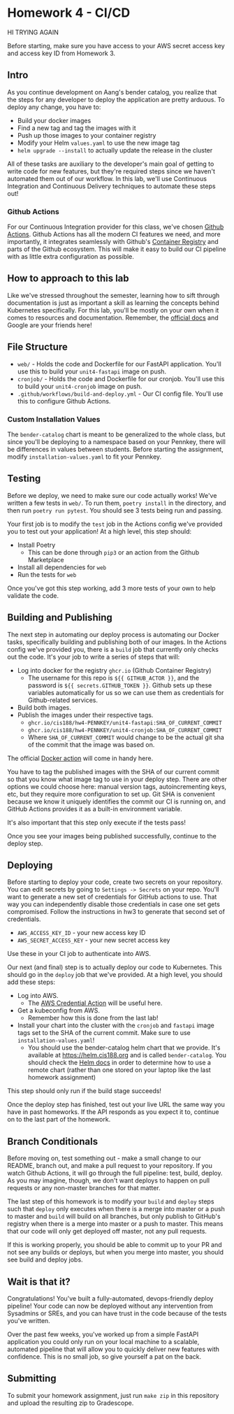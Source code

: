# Homework 4 - CI/CD

HI TRYING AGAIN

Before starting, make sure you have access to your AWS secret access key and access key ID from Homework 3.

## Intro

As you continue development on Aang's bender catalog, you realize that the steps for any developer to deploy the application are pretty arduous. To deploy any change, you have to:

- Build your docker images
- Find a new tag and tag the images with it
- Push up those images to your container registry
- Modify your Helm `values.yaml` to use the new image tag
- `helm upgrade --install` to actually update the release in the cluster

All of these tasks are auxiliary to the developer's main goal of getting to write code for new features, but they're required steps since we haven't automated them out of our workflow. In this lab, we'll use Continuous Integration and Continuous Delivery techniques to automate these steps out!

### Github Actions

For our Continuous Integration provider for this class, we've chosen [Github Actions](https://docs.github.com/en/actions). Github Actions has all the modern CI features we need, and more importantly, it integrates seamlessly with Github's [Container Registry](https://docs.github.com/en/packages/guides/about-github-container-registry) and parts of the Github ecosystem. This will make it easy to build our CI pipeline with as little extra configuration as possible.

## How to approach to this lab
Like we've stressed throughout the semester, learning how to sift through documentation is just as important a skill as learning the concepts behind Kubernetes specifically. For this lab, you'll be mostly on your own when it comes to resources and documentation. Remember, the [official docs](https://docs.github.com/en/actions) and Google are your friends here!

## File Structure

- `web/` - Holds the code and Dockerfile for our FastAPI application. You'll use this to build your `unit4-fastapi` image on push.
- `cronjob/` - Holds the code and Dockerfile for our cronjob. You'll use this to build your `unit4-cronjob` image on push.
- `.github/workflows/build-and-deploy.yml` - Our CI config file. You'll use this to configure Github Actions.

### Custom Installation Values

The `bender-catalog` chart is meant to be generalized to the whole class, but since you'll be deploying to a namespace based on your Pennkey, there will be differences in values between students. Before starting the assignment, modify `installation-values.yaml` to fit your Pennkey.

## Testing

Before we deploy, we need to make sure our code actually works! We've written a few tests in `web/`. To run them, `poetry install` in the directory, and then run `poetry run pytest`. You should see 3 tests being run and passing.

Your first job is to modify the `test` job in the Actions config we've provided you to test out your application! At a high level, this step should:

- Install Poetry
	- This can be done through `pip3` or an action from the Github Marketplace
- Install all dependencies for `web`
- Run the tests for `web`

Once you've got this step working, add 3 more tests of your own to help validate the code.

## Building and Publishing

The next step in automating our deploy process is automating our Docker tasks, specifically building and publishing both of our images. In the Actions config we've provided you, there is a `build` job that currently only checks out the code. It's your job to write a series of steps that will:

- Log into docker for the registry `ghcr.io` (Github Container Registry)
	- The username for this repo is `${{ GITHUB_ACTOR }}`, and the password is `${{ secrets.GITHUB_TOKEN }}`. Github sets up these variables automatically for us so we can use them as credentials for Github-related services.
- Build both images.
- Publish the images under their respective tags.
	- `ghcr.io/cis188/hw4-PENNKEY/unit4-fastapi:SHA_OF_CURRENT_COMMIT`
	- `ghcr.io/cis188/hw4-PENNKEY/unit4-cronjob:SHA_OF_CURRENT_COMMIT`
	- Where `SHA_OF_CURRENT_COMMIT` would change to be the actual git sha of the commit that the image was based on.

The official [Docker action](https://github.com/marketplace/actions/build-and-push-docker-images) will come in handy here.

You have to tag the published images with the SHA of our current commit so that you know what image tag to use in your deploy step. There are other options we could choose here: manual version tags, autoincrementing keys, etc, but they require more configuration to set up. Git SHA is convenient because we know it uniquely identifies the commit our CI is running on, and GitHub Actions provides it as a built-in environment variable.

It's also important that this step only execute if the tests pass!

Once you see your images being published successfully, continue to the deploy step.

## Deploying

Before starting to deploy your code, create two secrets on your repository. You can edit secrets by going to `Settings -> Secrets` on your repo. You'll want to generate a new set of credentials for GitHub actions to use. That way you can independently disable those credentials in case one set gets compromised. Follow the instructions in hw3 to generate that second set of credentials.

- `AWS_ACCESS_KEY_ID` - your new access key ID
- `AWS_SECRET_ACCESS_KEY` - your new secret access key

Use these in your CI job to authenticate into AWS.

Our next (and final) step is to actually deploy our code to Kubernetes. This should go in the `deploy` job that we've provided. At a high level, you should add these steps:
- Log into AWS.
	- The [AWS Credential Action](https://github.com/aws-actions/configure-aws-credentials) will be useful here.
- Get a kubeconfig from AWS.
	- Remember how this is done from the last lab!
- Install your chart into the cluster with the `cronjob` and `fastapi` image tags set to the SHA of the current commit. Make sure to use `installation-values.yaml`!
  - You should use the bender-catalog helm chart that we provide. It's available at https://helm.cis188.org and is called `bender-catalog`. You should check the [Helm docs](https://helm.sh/docs/) in order to determine how to use a remote chart (rather than one stored on your laptop like the last homework assignment)

This step should only run if the build stage succeeds!

Once the deploy step has finished, test out your live URL the same way you have in past homeworks. If the API responds as you expect it to, continue on to the last part of the homework.

## Branch Conditionals

Before moving on, test something out - make a small change to our README, branch out, and make a pull request to your repository. If you watch Github Actions, it will go through the full pipeline: test, build, deploy. As you may imagine, though, we don't want deploys to happen on pull requests or any non-master branches for that matter.

The last step of this homework is to modify your `build` and `deploy` steps such that `deploy` only executes when there is a merge into master or a push to master and `build` will build on all branches, but only publish to GitHub's registry when there is a merge into master or a push to master. This means that our code will only get deployed off master, not any pull requests.

If this is working properly, you should be able to commit up to your PR and not see any builds or deploys, but when you merge into master, you should see build and deploy jobs.

## Wait is that it?

Congratulations! You've built a fully-automated, devops-friendly deploy pipeline! Your code can now be deployed without any intervention from Sysadmins or SREs, and you can have trust in the code because of the tests you've written.

Over the past few weeks, you've worked up from a simple FastAPI application you could only run on your local machine to a scalable, automated pipeline that will allow you to quickly deliver new features with confidence. This is no small job, so give yourself a pat on the back.

## Submitting

To submit your homework assignment, just run `make zip` in this repository and upload the resulting zip to Gradescope.

<!-- Copyright CIS 188: Armaan Tobaccowalla & Peyton Walters -->
<!-- 8wMNcOiv45lLUk6AzCKkaL9nLrP9Grkd -->
